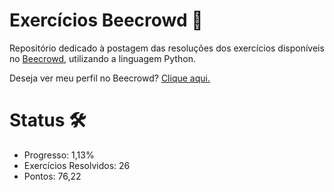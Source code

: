 # Exercícios Beecrowd 🐝
Repositório dedicado à postagem das resoluções dos exercícios disponíveis no [Beecrowd](https://www.beecrowd.com.br/judge/pt/), utilizando a linguagem Python.

Deseja ver meu perfil no Beecrowd? [Clique aqui.](https://www.beecrowd.com.br/judge/pt/profile/622958)

# Status 🛠
- Progresso: 1,13%
- Exercícios Resolvidos: 26
- Pontos: 76,22